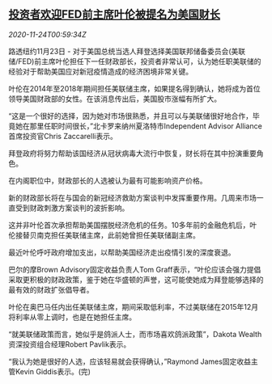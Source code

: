 <!--1606180993000-->
[投资者欢迎FED前主席叶伦被提名为美国财长](https://cn.reuters.com/article/investors-welcome-yellen-1123-mon-idCNKBS284030)
------

<div><i>2020-11-24T00:59:34Z</i></div><p>路透纽约11月23日 - 对于美国总统当选人拜登选择美国联邦储备委员会(美联储/FED)前主席叶伦担任下一任财政部长，投资者非常认可，认为她任职美联储的经验对于帮助美国应对新冠疫情造成的经济困境非常关键。</p><p>叶伦在2014年至2018年期间担任美联储主席，如果提名得到确认，她将成为首位领导美国财政部的女性。在该消息传出后，美国股市涨幅有所扩大。</p><p>“这是一个很好的选择，因为她对市场很熟悉，并且可以与美联储很好地合作，毕竟她在那里任职时间很长，”北卡罗来纳州夏洛特市Independent Advisor Alliance首席投资官Chris Zaccarelli表示。</p><p>拜登政府将努力帮助该国经济从冠状病毒大流行中恢复，财长将在其中扮演重要角色。</p><p>在内阁职位中，财政部长的人选被认为最有可能影响资产价格。</p><p>新的财政部长将在与国会的新冠经济救助方案谈判中发挥重要作用。几周来市场一直受到财政刺激方案谈判的波折影响。</p><p>这并非叶伦首次承担帮助美国摆脱经济危机的任务。10多年前的金融危机后，叶伦接替贝南克担任美联储主席，此前她曾担任美联储副主席。</p><p>最近叶伦呼吁政府增加支出，以帮助美国经济走出疫情引发的深度衰退。</p><p>巴尔的摩Brown Advisory固定收益负责人Tom Graff表示，“叶伦应该会强力提倡采取更积极的财政政策，鉴于她在华盛顿的声誉，这可能使她成为拜登能够选择的最有效的财政扩张倡导者。</p><p>叶伦在奥巴马任内出任美联储主席，期间采取低利率，不过美联储在2015年12月将利率从零上调时，也是在她担任主席。</p><p>“就美联储政策而言，她似乎是鸽派人士，而市场喜欢鸽派政策”，Dakota Wealth资深投资组合经理Robert Pavlik表示。</p><p>“我认为她是很好的人选，应该轻易就会获得确认，”Raymond James固定收益主管Kevin Giddis表示。(完)</p>
